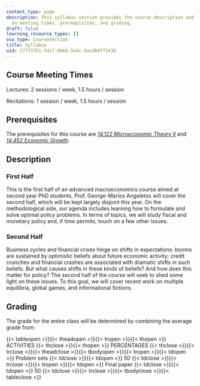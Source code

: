 ```yaml
---
content_type: page
description: This syllabus section provides the course description and information
  on meeting times, prerequisites, and grading.
draft: false
learning_resource_types: []
ocw_type: CourseSection
title: Syllabus
uid: 277727b1-f41f-6668-5e4c-9acd69ff243b
---
```

## Course Meeting Times

Lectures: 2 sessions / week, 1.5 hours / session

Recitations: 1 session / week, 1.5 hours / session

## Prerequisites

The prerequisites for this course are [_14.122 Microeconomic Theory II_](/courses/14-122-microeconomic-theory-ii-fall-2002) and [_14.452 Economic Growth_](/courses/14-452-economic-growth-fall-2016).

## Description

### First Half

This is the first half of an advanced macroeconomics course aimed at second year PhD students. Prof. George-Marios Angeletos will cover the second half, which will be kept largely disjoint this year. On the methodological side, our agenda includes learning how to formulate and solve optimal policy problems. In terms of topics, we will study fiscal and monetary policy and, if time permits, touch on a few other issues.

### Second Half

Business cycles and financial crises hinge on shifts in expectations: booms are sustained by optimistic beliefs about future economic activity; credit crunches and financial crashes are associated with dramatic shifts in such beliefs. But what causes shifts in these kinds of beliefs? And how does this matter for policy? The second half of the course will seek to shed some light on these issues. To this goal, we will cover recent work on multiple equilibria, global games, and informational fictions.

## Grading

The grade for the entire class will be determined by combining the average grade from:

{{< tableopen >}}{{< theadopen >}}{{< tropen >}}{{< thopen >}}
ACTIVITIES
{{< thclose >}}{{< thopen >}}
PERCENTAGES
{{< thclose >}}{{< trclose >}}{{< theadclose >}}{{< tbodyopen >}}{{< tropen >}}{{< tdopen >}}
Problem sets
{{< tdclose >}}{{< tdopen >}}
50
{{< tdclose >}}{{< trclose >}}{{< tropen >}}{{< tdopen >}}
Final paper
{{< tdclose >}}{{< tdopen >}}
50
{{< tdclose >}}{{< trclose >}}{{< tbodyclose >}}{{< tableclose >}}
